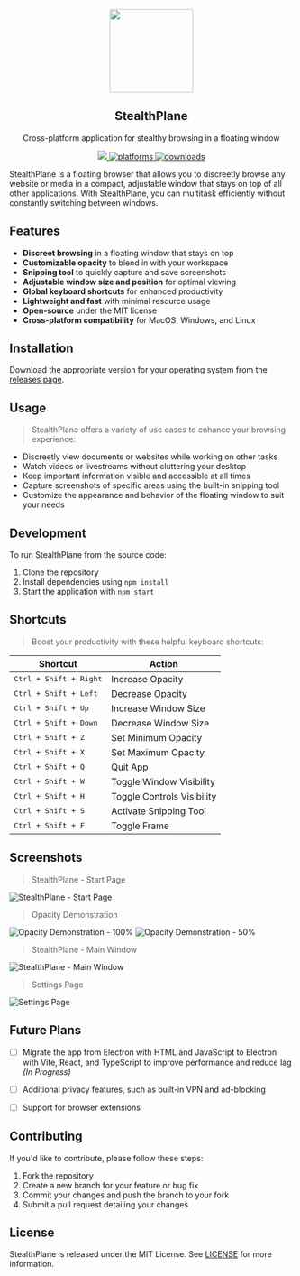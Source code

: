 <p align="center">
  <img src="https://i.imgur.com/a/Z2UawWp.png" height="148">
  <h2 align="center">StealthPlane</h2>
  <p align="center">Cross-platform application for stealthy browsing in a floating window<p>
  <p align="center">
    <a href="https://github.com/mahdi991613487/StealthPlane/blob/master/LICENSE">
      <img src="https://img.shields.io/badge/License-MIT-yellow.svg" />
    </a>
    <a href="https://github.com/mahdi991613487/StealthPlane/releases">
    	<img src="https://img.shields.io/badge/platform-macOS%20%7C%20Windows%20%7C%20Linux-blue.svg" alt="platforms" />
    </a>
    <a href="https://github.com/mahdi991613487/StealthPlane/releases">
	    <img src="https://img.shields.io/github/downloads/mahdi991613487/StealthPlane/total.svg" alt="downloads">
    </a>
  </p>
</p>

StealthPlane is a floating browser that allows you to discreetly browse any website or media in a compact, adjustable window that stays on top of all other applications. With StealthPlane, you can multitask efficiently without constantly switching between windows.

## Features
* **Discreet browsing** in a floating window that stays on top
* **Customizable opacity** to blend in with your workspace
* **Snipping tool** to quickly capture and save screenshots
* **Adjustable window size and position** for optimal viewing
* **Global keyboard shortcuts** for enhanced productivity
* **Lightweight and fast** with minimal resource usage
* **Open-source** under the MIT license
* **Cross-platform compatibility** for MacOS, Windows, and Linux

## Installation

Download the appropriate version for your operating system from the [releases page](https://github.com/mahdi991613487/StealthPlane/releases).

## Usage

> StealthPlane offers a variety of use cases to enhance your browsing experience:

* Discreetly view documents or websites while working on other tasks
* Watch videos or livestreams without cluttering your desktop
* Keep important information visible and accessible at all times
* Capture screenshots of specific areas using the built-in snipping tool
* Customize the appearance and behavior of the floating window to suit your needs

## Development

To run StealthPlane from the source code:

1. Clone the repository
2. Install dependencies using `npm install`
3. Start the application with `npm start`

## Shortcuts

> Boost your productivity with these helpful keyboard shortcuts:

| **Shortcut**                    | **Action**                 |
|---------------------------------|----------------------------|
| <kbd>Ctrl + Shift + Right</kbd> | Increase Opacity           |
| <kbd>Ctrl + Shift + Left</kbd>  | Decrease Opacity           |
| <kbd>Ctrl + Shift + Up</kbd>    | Increase Window Size       |
| <kbd>Ctrl + Shift + Down</kbd>  | Decrease Window Size       |
| <kbd>Ctrl + Shift + Z</kbd>     | Set Minimum Opacity        |
| <kbd>Ctrl + Shift + X</kbd>     | Set Maximum Opacity        |
| <kbd>Ctrl + Shift + Q</kbd>     | Quit App                   |
| <kbd>Ctrl + Shift + W</kbd>     | Toggle Window Visibility   |
| <kbd>Ctrl + Shift + H</kbd>     | Toggle Controls Visibility |
| <kbd>Ctrl + Shift + S</kbd>     | Activate Snipping Tool     |
| <kbd>Ctrl + Shift + F</kbd>     | Toggle Frame               |

## Screenshots

> StealthPlane - Start Page

![StealthPlane - Start Page](https://i.imgur.com/a/WbCEYTX.png)

> Opacity Demonstration

![Opacity Demonstration - 100%](https://i.imgur.com/a/O1KqaMT.png)
![Opacity Demonstration - 50%](https://i.imgur.com/a/uSYpQ4p.png)

> StealthPlane - Main Window

![StealthPlane - Main Window](https://i.imgur.com/a/lU8pZAa.png)

> Settings Page

![Settings Page](https://i.imgur.com/a/SO2xzyO.png)

## Future Plans
* [ ] Migrate the app from Electron with HTML and JavaScript to Electron with Vite, React, and TypeScript to improve performance and reduce lag *_(In Progress)_*
* [ ] Additional privacy features, such as built-in VPN and ad-blocking
* [ ] Support for browser extensions



## Contributing
If you'd like to contribute, please follow these steps:

1. Fork the repository
2. Create a new branch for your feature or bug fix
3. Commit your changes and push the branch to your fork
4. Submit a pull request detailing your changes

## License

StealthPlane is released under the MIT License. See [LICENSE](https://github.com/mahdi991613487/StealthPlane/blob/master/LICENSE) for more information.
